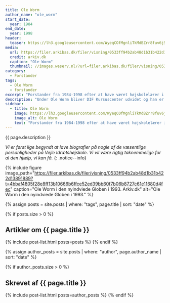```yaml
---
title: Ole Worm
author_name: "ole_worm"
start_date: 
  year: 1984
end_date:
  year: 1998
header:
  teaser: https://lh3.googleusercontent.com/WyeqCOfMgnliTkMdBZrr8fuv6j5KRZk3qt9hpxniLpX3LqmQMqX_6VivRc6VHcBr5f9rypHvtF1m1jXNP8eSCPJWa7xdQGCmcKzNY6yjMYKtCYWsrYMshk8M2K2PS7QIDDUdFSunvVQ
media: 
  url: https://filer.arkibas.dk/filer/visning/0533ff94b2ab48d1b31b422d13891889?t=4bbaf4805f28e8ff13b10666b6ffce52ed39bb60f7b06b8727c61e11680d4fec
  credit: arkiv.dk
  caption: "Ole Worm"
  thumbnail: //images.weserv.nl/?url=filer.arkibas.dk/filer/visning/0533ff94b2ab48d1b31b422d13891889?t=4bbaf4805f28e8ff13b10666b6ffce52ed39bb60f7b06b8727c61e11680d4fec&w=100
category:
  - Forstander
tags:
  - Ole Worm
  - forstander
excerpt: "Forstander fra 1984-1998 efter at have været højskolelærer i en lang årrække. Var bl.a. idemager bag Globen."
description: "Under Ole Worm bliver DIF Kursuscenter udvidet og han er stor fortaler for Globen, som han selv er idemager for."
sidebar:
  - title: Ole Worm
    image: https://lh3.googleusercontent.com/WyeqCOfMgnliTkMdBZrr8fuv6j5KRZk3qt9hpxniLpX3LqmQMqX_6VivRc6VHcBr5f9rypHvtF1m1jXNP8eSCPJWa7xdQGCmcKzNY6yjMYKtCYWsrYMshk8M2K2PS7QIDDUdFSunvVQ
    image_alt: Ole Worm
    text: "Forstander fra 1984-1998 efter at have været højskolelærer i en lang årrække. Var bl.a. idemager bag Globen."
---
```


{{ page.description }}

_Vi er først lige begyndt at lave biografier på nogle af de væsentlige personligheder på Vejle Idrætshøjskole. Vi vil være rigtig taknemmelige for al den hjælp, vi kan få._
{: .notice--info}

{% include figure image_path="https://filer.arkibas.dk/filer/visning/0533ff94b2ab48d1b31b422d13891889?t=4bbaf4805f28e8ff13b10666b6ffce52ed39bb60f7b06b8727c61e11680d4fec" caption="Ole Worm i den nyindviede Globen i 1993. Arkiv.dk" alt="Ole Worm i den nyindviede Globen i 1993." %}

{% assign posts = site.posts | where: "tags", page.title | sort: "date" %}

{% if posts.size > 0 %}
## Artikler om {{ page.title }}
{% include post-list.html posts=posts %}
{% endif %}

{% assign author_posts = site.posts | where: "author", page.author_name | sort: "date" %}

{% if author_posts.size > 0 %}
## Skrevet af {{ page.title }}
{% include post-list.html posts=author_posts %}
{% endif %}
